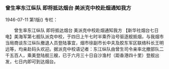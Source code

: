 ### 曾生率东江纵队  即将抵达烟台  美派克中校赴烟通知我方

1946-07-11
第1版()
专栏：

　　曾生率东江纵队
    即将抵达烟台
    美派克中校赴烟通知我方
    【新华社烟台七日电】美海军第七舰队派克中校，于四日上午七时半乘乔治号驱逐舰抵烟，与我烟市当局商谈东江纵队撤退人员登陆事宜，烟市徐副市长中夫及胶东军区联络科长王明远等，均亲赴码头欢迎。据派克中校语记者：东江纵队由曾生司令亲率北撤部队二千五百人，乘美登陆舰三艘，已于六月三十日自沙渔村（距香港四十里）登舰出发，七日内即可到达烟台。
